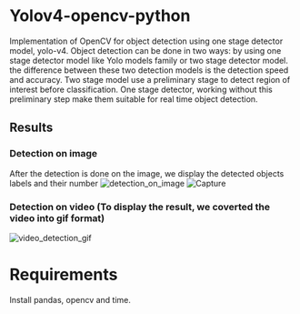 # Yolov4-opencv-python

Implementation of OpenCV for object detection using one stage detector model, yolo-v4. 
Object detection can be done in two ways: by using one stage detector model like Yolo models family or two stage detector model. the difference between these two detection models is the detection speed and accuracy. Two stage model use a preliminary stage to detect region of interest before classification. One stage detector, working without this preliminary step make them suitable for real time object detection.


## Results

### Detection on image
After the detection is done on the image, we display the detected objects labels and their number
![detection_on_image](https://user-images.githubusercontent.com/48753146/137457380-7ea8341f-fc84-4178-8136-ee223dc53a54.jpg)
![Capture](https://user-images.githubusercontent.com/48753146/137461201-9e0cfddd-a852-49e7-9554-c05fc700eac0.JPG)


### Detection on video (To display the result, we coverted the video into gif format)
![video_detection_gif](https://user-images.githubusercontent.com/48753146/137457868-4e9608c9-01f0-4ddb-8e56-dd45e1433018.gif)

# Requirements
Install pandas, opencv and time.


